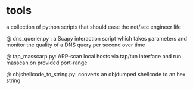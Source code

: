 # tools
a collection of python scripts that should ease the net/sec engineer life 


@ dns_querier.py : a Scapy interaction script which takes parameters and monitor the quality of a DNS query per second over time 

@	tap_masscarp.py: ARP-scan local hosts via tap/tun interface and run masscan on provided port-range

@ objshellcode_to_string.py: converts an objdumped shellcode to an hex string 
